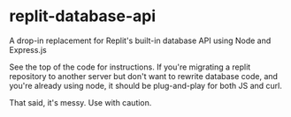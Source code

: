 # replit-database-api
A drop-in replacement for Replit's built-in database API using Node and Express.js

See the top of the code for instructions. If you're migrating a replit repository to another server but don't want to rewrite database code, and you're already using node, it should be plug-and-play for both JS and curl.

That said, it's messy. Use with caution.
